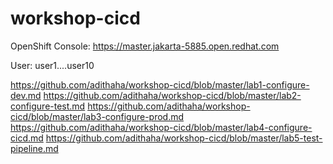 # workshop-cicd

OpenShift Console:
https://master.jakarta-5885.open.redhat.com

User: 
user1....user10

https://github.com/adithaha/workshop-cicd/blob/master/lab1-configure-dev.md
https://github.com/adithaha/workshop-cicd/blob/master/lab2-configure-test.md
https://github.com/adithaha/workshop-cicd/blob/master/lab3-configure-prod.md
https://github.com/adithaha/workshop-cicd/blob/master/lab4-configure-cicd.md
https://github.com/adithaha/workshop-cicd/blob/master/lab5-test-pipeline.md
